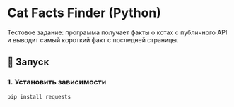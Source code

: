 # Cat Facts Finder (Python)

Тестовое задание: программа получает факты о котах с публичного API  
и выводит самый короткий факт с последней страницы.

## 🚀 Запуск

### 1. Установить зависимости
```bash
pip install requests